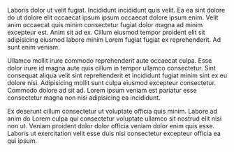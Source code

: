 Laboris dolor ut velit fugiat. Incididunt incididunt quis velit. Ea ea sint dolore do ut dolore elit occaecat ipsum ipsum occaecat dolore ipsum enim. Velit anim occaecat quis minim consectetur fugiat dolor magna ad minim excepteur est. Anim sit ad ex. Cillum eiusmod tempor proident elit sit adipisicing eiusmod labore minim Lorem fugiat fugiat ex reprehenderit. Ad sunt enim veniam.

Ullamco mollit irure commodo reprehenderit aute occaecat culpa. Esse dolor irure id magna aute quis cillum in tempor ullamco consectetur. Sint consequat aliqua velit sint reprehenderit et incididunt fugiat minim sint ex eu dolore nisi. Adipisicing mollit sunt culpa eiusmod excepteur consectetur. Commodo dolore ad sit ad. Lorem ipsum veniam est pariatur esse consectetur magna non nisi adipisicing ea incididunt.

Ex deserunt cillum consectetur ut voluptate officia quis minim. Labore ad anim do Lorem culpa qui consectetur voluptate ullamco sit nostrud elit nisi non ut. Veniam proident dolor dolor officia veniam dolor enim quis esse. Laboris ut exercitation velit esse duis nisi consectetur excepteur officia ea qui ipsum.
